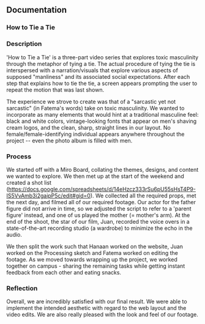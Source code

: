 ## Documentation

### How to Tie a Tie

### Description
'How to Tie a Tie' is a three-part video series that explores toxic masculinity through the metaphor of tying a tie. The actual procedure of tying the tie is interspersed with a narration/visuals that explore various aspects of supposed "manliness" and its associated social expectations. After each step that explains how to tie the tie, a screen appears prompting the user to repeat the motion that was last shown. 

The experience we strove to create was that of a "sarcastic yet not sarcastic" (in Fatema's words) take on toxic masculinity. We wanted to incorporate as many elements that would hint at a traditional masculine feel: black and white colors, vintage-looking fonts that appear on men's shaving cream logos, and the clean, sharp, straight lines in our layout. No female/female-identifying individual appears anywhere throughout the project -- even the photo album is filled with men.

### Process
We started off with a Miro Board, collating the themes, designs, and content we wanted to explore. We then met up at the start of the weekend and created a shot list (https://docs.google.com/spreadsheets/d/14eHzcz333rSu6pU55sHsT4P9-IS5VvAmb3i2gaipP5c/edit#gid=0). We collected all the required props, met the next day, and filmed all of our required footage. Our  actor for the father figure did not arrive in time, so we adjusted the script to refer to a 'parent figure' instead, and one of us played the mother (= mother's arm). At the end of the shoot, the star of our film, Juan, recorded the voice overs in a state-of-the-art recording studio (a wardrobe) to minimize the echo in the audio. 

We then split the work such that Hanaan worked on the website, Juan worked on the Processing sketch and Fatema worked on editing the footage. As we moved towards wrapping up the project, we worked together on campus - sharing the remaining tasks while getting instant feedback from each other and eating snacks. 

### Reflection
Overall, we are incredibly satisfied with our final result. We were able to implement the intended aesthetic with regard to the web layout and the video edits. We are also really pleased with the look and feel of our footage. 
